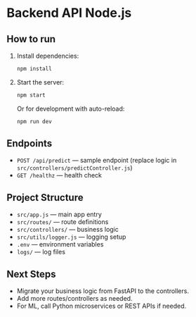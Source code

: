 # Backend API Node.js

## How to run

1. Install dependencies:
   ```sh
   npm install
   ```
2. Start the server:
   ```sh
   npm start
   ```
   Or for development with auto-reload:
   ```sh
   npm run dev
   ```

## Endpoints
- `POST /api/predict` — sample endpoint (replace logic in `src/controllers/predictController.js`)
- `GET /healthz` — health check

## Project Structure
- `src/app.js` — main app entry
- `src/routes/` — route definitions
- `src/controllers/` — business logic
- `src/utils/logger.js` — logging setup
- `.env` — environment variables
- `logs/` — log files

## Next Steps
- Migrate your business logic from FastAPI to the controllers.
- Add more routes/controllers as needed.
- For ML, call Python microservices or REST APIs if needed.
